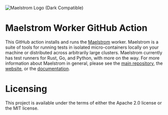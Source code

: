 ![Maelstrom Logo (Dark Compatible)](https://github.com/maelstrom-software/maelstrom/assets/146376379/7b46a1c1-e67f-412a-b618-42f7e2c25139)

# Maelstrom Worker GitHub Action

This GitHub action installs and runs the
[Maelstrom](https://github.com/maelstrom-software/maelstrom) worker.
Maelstrom is a suite of tools for running tests in isolated micro-containers
locally on your machine or distributed across arbitrarily large clusters.
Maelstrom currently has test runners for Rust, Go, and Python, with more on the
way. For more information about Maelstrom in general, please see the [main
repository](https://github.com/maelstrom-software/maelstrom), the
[website](https://maelstrom-software.com), or the
[documentation](https://maelstrom-software.com/doc/book/latest).

# Licensing

This project is available under the terms of either the Apache 2.0 license or the MIT license.
